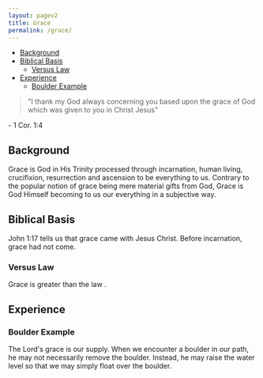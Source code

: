 ```yaml
---
layout: pagev2
title: Grace
permalink: /grace/
---
```

- [Background](#background)
- [Biblical Basis](#biblical-basis)
  - [Versus Law](#versus-law)
- [Experience](#experience)
  - [Boulder Example](#boulder-example)

>"I thank my God always concerning you based upon the grace of God which was given to you in Christ Jesus"

\- 1 Cor. 1:4

## Background

Grace is God in His Trinity processed through incarnation, human living, crucifixion, resurrection and ascension to be everything to us. Contrary to the popular notion of grace being mere material gifts from God, 
Grace is God Himself becoming to us our everything in a subjective way.

## Biblical Basis

John 1:17 tells us that grace came with Jesus Christ. Before incarnation, grace had not come. 

### Versus Law

Grace is greater than the law .

## Experience 

### Boulder Example

The Lord's grace is our supply. When we encounter a boulder in our path, he may not necessarily remove the boulder. Instead, he may raise the water level so that we may simply float over the boulder.